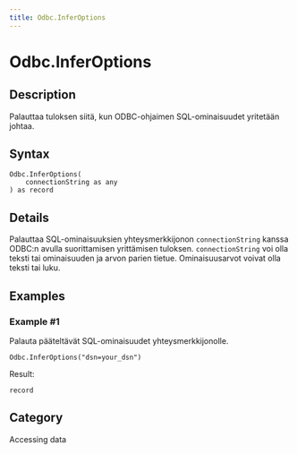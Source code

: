 ```yaml
---
title: Odbc.InferOptions
---
```


# Odbc.InferOptions


## Description

Palauttaa tuloksen siitä, kun ODBC-ohjaimen SQL-ominaisuudet yritetään johtaa.


## Syntax

```powerquery
Odbc.InferOptions(
    connectionString as any
) as record
```


## Details

Palauttaa SQL-ominaisuuksien yhteysmerkkijonon <code>connectionString</code> kanssa ODBC:n avulla suorittamisen yrittämisen tuloksen. <code>connectionString</code> voi olla teksti tai ominaisuuden ja arvon parien tietue. Ominaisuusarvot voivat olla teksti tai luku.


## Examples

### Example #1 
Palauta pääteltävät SQL-ominaisuudet yhteysmerkkijonolle.
```powerquery
Odbc.InferOptions("dsn=your_dsn")
```

Result: 
```powerquery
record
```




## Category
Accessing data
